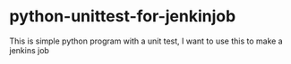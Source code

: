 # python-unittest-for-jenkinjob
This is simple python program with a unit test, I want to use this to make a jenkins job 
